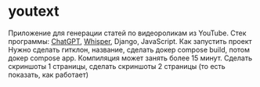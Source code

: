 # youtext
Приложение для генерации статей по видеороликам из YouTube.
Стек программы: [ChatGPT](https://platform.openai.com/docs/guides/gpt/chat-completions-api), [Whisper]([https://platform.openai.com/docs/guides/gpt/chat-completions-api](https://github.com/openai/whisper)), Django, JavaScript.
Как запустить проект
Нужно сделать гитклон, название, сделать докер compose build, потом докер compose app. Компиляция может занять более 15 минут. Сделать скриншоты 1 страницы, сделать скриншоты 2 страницы (то есть показать, как работает)
